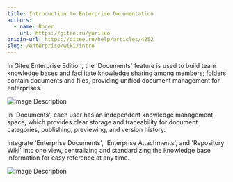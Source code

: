 ```yaml
---
title: Introduction to Enterprise Documentation
authors:
  - name: Roger
    url: https://gitee.ru/yuriluo
origin-url: https://gitee.ru/help/articles/4252
slug: /enterprise/wiki/intro
---
```


In Gitee Enterprise Edition, the 'Documents' feature is used to build team knowledge bases and facilitate knowledge sharing among members; folders contain documents and files, providing unified document management for enterprises.

![Image Description](https://images.gitee.ru/uploads/images/2020/0309/154331_1217199a_5370906.png )

In 'Documents', each user has an independent knowledge management space, which provides clear storage and traceability for document categories, publishing, previewing, and version history.

Integrate 'Enterprise Documents', 'Enterprise Attachments', and 'Repository Wiki' into one view, centralizing and standardizing the knowledge base information for easy reference at any time.

![Image Description](https://images.gitee.ru/uploads/images/2020/0309/154358_b79b8318_5370906.png )